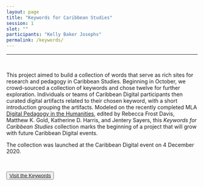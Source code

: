 ```yaml
---
layout: page
title: "Keywords for Caribbean Studies"
session: 1
slot: ""
participants: "Kelly Baker Josephs"
permalink: /keywords/
---
```


---


<br>

This project aimed to build a collection of words that serve as rich sites for research and pedagogy in Caribbean Studies. Beginning in October, we crowd-sourced a collection of keywords and chose twelve for further exploration. Individuals or teams of Caribbean Digital participants then curated digital artifacts related to their chosen keyword, with a short introduction grouping the artifacts. Modeled on the recently completed MLA <a href="https://digitalpedagogy.hcommons.org/">Digital Pedagogy in the Humanities</a>, edited by Rebecca Frost Davis, Matthew K. Gold, Katherine D. Harris, and Jentery Sayers, this *Keywords for Caribbean Studies* collection marks the beginning of a project that will grow with future Caribbean Digital events.

The collection was launched at the Caribbean Digital event on 4 December 2020.

<br>
<p class="aligncenter"><button><a href="https://caribbeandigitalnyc.net/keywords/">Visit the Keywords</a></button></p>
